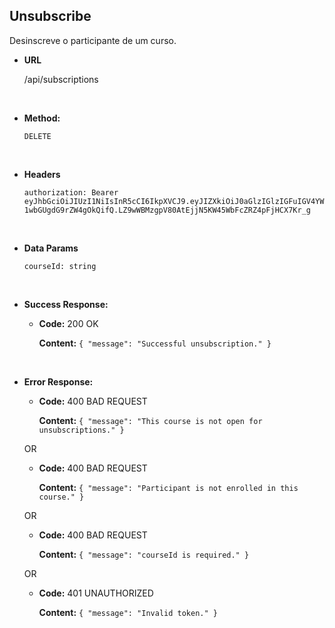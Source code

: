 ## **Unsubscribe**

Desinscreve o participante de um curso.

- **URL**

  /api/subscriptions

</br>

- **Method:**

  `DELETE`

</br>

- **Headers**

  `authorization: Bearer eyJhbGciOiJIUzI1NiIsInR5cCI6IkpXVCJ9.eyJIZXkiOiJ0aGlzIGlzIGFuIGV4YW1wbGUgdG9rZW4gOkQifQ.LZ9wWBMzgpV80AtEjjN5KW45WbFcZRZ4pFjHCX7Kr_g`

</br>

- **Data Params**

  `courseId: string`

</br>

- **Success Response:**

  - **Code:** 200 OK

    **Content:** `{ "message": "Successful unsubscription." }`

</br>

- **Error Response:**

  - **Code:** 400 BAD REQUEST

    **Content:** `{ "message": "This course is not open for unsubscriptions." }`

  OR

  - **Code:** 400 BAD REQUEST

    **Content:** `{ "message": "Participant is not enrolled in this course." }`

  OR

  - **Code:** 400 BAD REQUEST

    **Content:** `{ "message": "courseId is required." }`

  OR

  - **Code:** 401 UNAUTHORIZED

    **Content:** `{ "message": "Invalid token." }`
